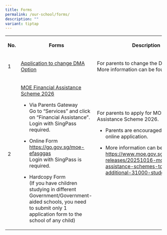 ```yaml
---
title: Forms
permalink: /our-school/forms/
description: ""
variant: tiptap
---
```

<table style="minWidth: 75px">
<colgroup>
<col>
<col>
<col>
</colgroup>
<tbody>
<tr>
<th rowspan="1" colspan="1">
<p>No.</p>
</th>
<th rowspan="1" colspan="1">
<p>Forms</p>
</th>
<th rowspan="1" colspan="1">
<p>Description</p>
</th>
</tr>
<tr>
<td rowspan="1" colspan="1">
<p>1</p>
</td>
<td rowspan="1" colspan="1">
<p><a href="https://go.gov.sg/chrdma2024" rel="noopener noreferrer nofollow" target="_blank">Application to change DMA Option</a>
</p>
</td>
<td rowspan="1" colspan="1">
<p>For parents to change the DMA options. More information can be found
<a href="/files/Forms/DMA2025.pdf" rel="noopener nofollow" target="_blank">here.</a>
</p>
</td>
</tr>
<tr>
<td rowspan="1" colspan="1">
<p>2</p>
</td>
<td rowspan="1" colspan="1">
<p><a href="/files/2025/MOE_FAS_Application_Form_2026.pdf" rel="noopener noreferrer nofollow" target="_blank">MOE Financial Assistance Scheme 2026</a>
</p>
<ul data-tight="true" class="tight">
<li>
<p>Via Parents Gateway
<br>Go to “Services” and click on “Financial Assistance”. Login with SingPass
required.</p>
</li>
<li>
<p>Online Form
<br><a href="https://go.gov.sg/moe-efasggas" rel="noopener noreferrer nofollow" target="_blank">https://go.gov.sg/moe-efasggas</a>
<br>Login with SingPass is required.</p>
</li>
<li>
<p>Hardcopy Form
<br>(If you have children studying in different Government/Government-aided
schools, you need to submit only 1 application form to the school of any
child)</p>
</li>
</ul>
<p></p>
</td>
<td rowspan="1" colspan="1">
<p>For parents to apply for MOE Financial Assistance Scheme 2026.</p>
<ul data-tight="true" class="tight">
<li>
<p>Parents are encouraged to submit an online application.</p>
</li>
<li>
<p>More information can be found here:
<br><a href="https://www.moe.gov.sg/news/press-releases/20251016-moe-financial-assistance-schemes-to-benefit-an-additional-31000-students" rel="noopener noreferrer nofollow" target="_blank">https://www.moe.gov.sg/news/press-releases/20251016-moe-financial-assistance-schemes-to-benefit-an-additional-31000-students</a>
</p>
</li>
</ul>
<p>&nbsp;</p>
<p>&nbsp;</p>
</td>
</tr>
</tbody>
</table>
<p></p>